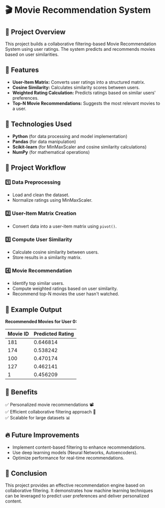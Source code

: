# 🎬 Movie Recommendation System

## 📌 Project Overview

This project builds a collaborative filtering-based Movie Recommendation System using user ratings. The system predicts and recommends movies based on user similarities.

## 🚀 Features

- **User-Item Matrix:** Converts user ratings into a structured matrix.
- **Cosine Similarity:** Calculates similarity scores between users.
- **Weighted Rating Calculation:** Predicts ratings based on similar users' preferences.
- **Top-N Movie Recommendations:** Suggests the most relevant movies to a user.

## 🔧 Technologies Used

- **Python** (for data processing and model implementation)
- **Pandas** (for data manipulation)
- **Scikit-learn** (for MinMaxScaler and cosine similarity calculations)
- **NumPy** (for mathematical operations)

## 📂 Project Workflow

### 1️⃣ Data Preprocessing
- Load and clean the dataset.
- Normalize ratings using MinMaxScaler.

### 2️⃣ User-Item Matrix Creation
- Convert data into a user-item matrix using `pivot()`.

### 3️⃣ Compute User Similarity
- Calculate cosine similarity between users.
- Store results in a similarity matrix.

### 4️⃣ Movie Recommendation
- Identify top similar users.
- Compute weighted ratings based on user similarity.
- Recommend top-N movies the user hasn't watched.

## 📌 Example Output

**Recommended Movies for User 0:**

| Movie ID | Predicted Rating |
|----------|-----------------|
| 181      | 0.646814        |
| 174      | 0.538242        |
| 100      | 0.470174        |
| 127      | 0.462141        |
| 1        | 0.456209        |

## 🎯 Benefits

✅ Personalized movie recommendations 📽️  
✅ Efficient collaborative filtering approach 🔄  
✅ Scalable for large datasets 📊  

## 🔥 Future Improvements

- Implement content-based filtering to enhance recommendations.
- Use deep learning models (Neural Networks, Autoencoders).
- Optimize performance for real-time recommendations.

## 📌 Conclusion

This project provides an effective recommendation engine based on collaborative filtering. It demonstrates how machine learning techniques can be leveraged to predict user preferences and deliver personalized content.

